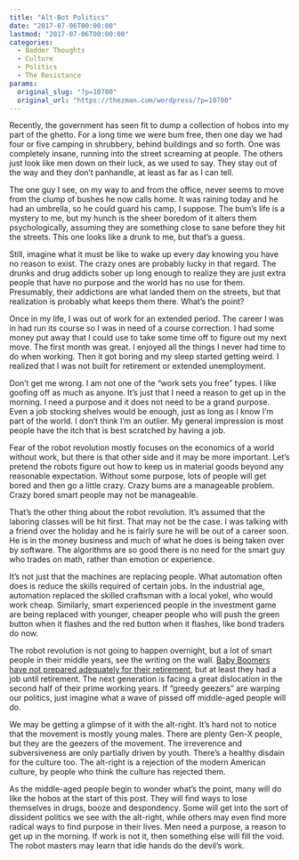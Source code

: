 ```yaml
---
title: "Alt-Bot Politics"
date: "2017-07-06T00:00:00"
lastmod: "2017-07-06T00:00:00"
categories:
  - Badder Thoughts
  - Culture
  - Politics
  - The Resistance
params:
  original_slug: "?p=10780"
  original_url: "https://thezman.com/wordpress/?p=10780"
---
```


Recently, the government has seen fit to dump a collection of hobos into
my part of the ghetto. For a long time we were bum free, then one day we
had four or five camping in shrubbery, behind buildings and so forth.
One was completely insane, running into the street screaming at people.
The others just look like men down on their luck, as we used to say.
They stay out of the way and they don’t panhandle, at least as far as I
can tell.

The one guy I see, on my way to and from the office, never seems to move
from the clump of bushes he now calls home. It was raining today and he
had an umbrella, so he could guard his camp, I suppose. The bum’s life
is a mystery to me, but my hunch is the sheer boredom of it alters them
psychologically, assuming they are something close to sane before they
hit the streets. This one looks like a drunk to me, but that’s a guess.

Still, imagine what it must be like to wake up every day knowing you
have no reason to exist. The crazy ones are probably lucky in that
regard. The drunks and drug addicts sober up long enough to realize they
are just extra people that have no purpose and the world has no use for
them. Presumably, their addictions are what landed them on the streets,
but that realization is probably what keeps them there. What’s the
point?

Once in my life, I was out of work for an extended period. The career I
was in had run its course so I was in need of a course correction. I had
some money put away that I could use to take some time off to figure out
my next move. The first month was great. I enjoyed all the things I
never had time to do when working. Then it got boring and my sleep
started getting weird. I realized that I was not built for retirement or
extended unemployment.

Don’t get me wrong. I am not one of the “work sets you free” types. I
like goofing off as much as anyone. It’s just that I need a reason to
get up in the morning. I need a purpose and it does not need to be a
grand purpose. Even a job stocking shelves would be enough, just as long
as I know I’m part of the world. I don’t think I’m an outlier. My
general impression is most people have the itch that is best scratched
by having a job.

Fear of the robot revolution mostly focuses on the economics of a world
without work, but there is that other side and it may be more important.
Let’s pretend the robots figure out how to keep us in material goods
beyond any reasonable expectation. Without some purpose, lots of people
will get bored and then go a little crazy. Crazy bums are a manageable
problem. Crazy bored smart people may not be manageable.

That’s the other thing about the robot revolution. It’s assumed that the
laboring classes will be hit first. That may not be the case. I was
talking with a friend over the holiday and he is fairly sure he will be
out of a career soon. He is in the money business and much of what he
does is being taken over by software. The algorithms are so good there
is no need for the smart guy who trades on math, rather than emotion or
experience.

It’s not just that the machines are replacing people. What automation
often does is reduce the skills required of certain jobs. In the
industrial age, automation replaced the skilled craftsman with a local
yokel, who would work cheap. Similarly, smart experienced people in the
investment game are being replaced with younger, cheaper people who will
push the green button when it flashes and the red button when it
flashes, like bond traders do now.

The robot revolution is not going to happen overnight, but a lot of
smart people in their middle years, see the writing on the wall. <a
href="http://www.marketwatch.com/story/where-did-baby-boomers-go-wrong-this-generation-isnt-financially-prepared-for-retirement-2017-07-05"
rel="noopener" target="_blank">Baby Boomers have not prepared adequately
for their retirement</a>, but at least they had a job until retirement.
The next generation is facing a great dislocation in the second half of
their prime working years. If “greedy geezers” are warping our politics,
just imagine what a wave of pissed off middle-aged people will do.

We may be getting a glimpse of it with the alt-right. It’s hard not to
notice that the movement is mostly young males. There are plenty Gen-X
people, but they are the geezers of the movement. The irreverence and
subversiveness are only partially driven by youth. There’s a healthy
disdain for the culture too. The alt-right is a rejection of the modern
American culture, by people who think the culture has rejected them.

As the middle-aged people begin to wonder what’s the point, many will do
like the hobos at the start of this post. They will find ways to lose
themselves in drugs, booze and despondency. Some will get into the sort
of dissident politics we see with the alt-right, while others may even
find more radical ways to find purpose in their lives. Men need a
purpose, a reason to get up in the morning. If work is not it, then
something else will fill the void. The robot masters may learn that idle
hands do the devil’s work.
